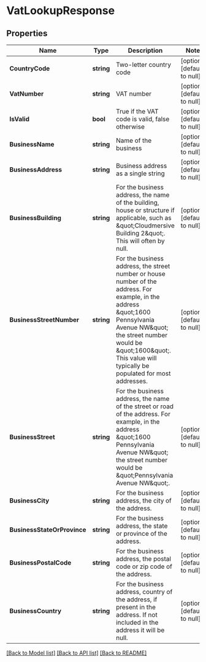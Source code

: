 # VatLookupResponse

## Properties
Name | Type | Description | Notes
------------ | ------------- | ------------- | -------------
**CountryCode** | **string** | Two-letter country code | [optional] [default to null]
**VatNumber** | **string** | VAT number | [optional] [default to null]
**IsValid** | **bool** | True if the VAT code is valid, false otherwise | [optional] [default to null]
**BusinessName** | **string** | Name of the business | [optional] [default to null]
**BusinessAddress** | **string** | Business address as a single string | [optional] [default to null]
**BusinessBuilding** | **string** | For the business address, the name of the building, house or structure if applicable, such as \&quot;Cloudmersive Building 2\&quot;.  This will often by null. | [optional] [default to null]
**BusinessStreetNumber** | **string** | For the business address, the street number or house number of the address.  For example, in the address \&quot;1600 Pennsylvania Avenue NW\&quot; the street number would be \&quot;1600\&quot;.  This value will typically be populated for most addresses. | [optional] [default to null]
**BusinessStreet** | **string** | For the business address, the name of the street or road of the address.  For example, in the address \&quot;1600 Pennsylvania Avenue NW\&quot; the street number would be \&quot;Pennsylvania Avenue NW\&quot;. | [optional] [default to null]
**BusinessCity** | **string** | For the business address, the city of the address. | [optional] [default to null]
**BusinessStateOrProvince** | **string** | For the business address, the state or province of the address. | [optional] [default to null]
**BusinessPostalCode** | **string** | For the business address, the postal code or zip code of the address. | [optional] [default to null]
**BusinessCountry** | **string** | For the business address, country of the address, if present in the address.  If not included in the address it will be null. | [optional] [default to null]

[[Back to Model list]](../README.md#documentation-for-models) [[Back to API list]](../README.md#documentation-for-api-endpoints) [[Back to README]](../README.md)


